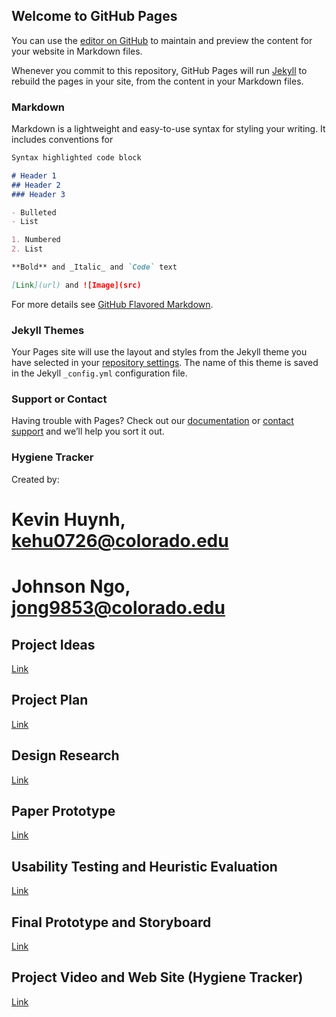 ## Welcome to GitHub Pages

You can use the [editor on GitHub](https://github.com/khuynh4/khuynh.github.io/edit/master/index.md) to maintain and preview the content for your website in Markdown files.

Whenever you commit to this repository, GitHub Pages will run [Jekyll](https://jekyllrb.com/) to rebuild the pages in your site, from the content in your Markdown files.

### Markdown

Markdown is a lightweight and easy-to-use syntax for styling your writing. It includes conventions for

```markdown
Syntax highlighted code block

# Header 1
## Header 2
### Header 3

- Bulleted
- List

1. Numbered
2. List

**Bold** and _Italic_ and `Code` text

[Link](url) and ![Image](src)
```

For more details see [GitHub Flavored Markdown](https://guides.github.com/features/mastering-markdown/).

### Jekyll Themes

Your Pages site will use the layout and styles from the Jekyll theme you have selected in your [repository settings](https://github.com/khuynh4/khuynh.github.io/settings). The name of this theme is saved in the Jekyll `_config.yml` configuration file.

### Support or Contact

Having trouble with Pages? Check out our [documentation](https://help.github.com/categories/github-pages-basics/) or [contact support](https://github.com/contact) and we’ll help you sort it out.

### **Hygiene Tracker**
Created by:
# Kevin Huynh, kehu0726@colorado.edu
# Johnson Ngo, jong9853@colorado.edu


## Project Ideas
[Link](https://johnsonngohci.files.wordpress.com/2018/12/HCI_Group1A_JNgo-2.pdf)

## Project Plan
[Link](https://johnsonngohci.files.wordpress.com/2018/12/HCI-Group-2-Project-Plan-3.pdf)

## Design Research
[Link](https://johnsonngohci.files.wordpress.com/2018/12/Group-3-Design-Research.pdf)

## Paper Prototype
[Link](https://johnsonngohci.files.wordpress.com/2018/12/Group4-Paper-Prototype-1.pdf)

## Usability Testing and Heuristic Evaluation
[Link](https://johnsonngohci.files.wordpress.com/2018/12/Group-5-Usability-Testing-Heuristic-Evaluation-1.pdf)

## Final Prototype and Storyboard
[Link](https://johnsonngohci.files.wordpress.com/2018/12/Group6_HCI_Final_Prototype-1.pdf)

## Project Video and Web Site (Hygiene Tracker)
[Link](https://drive.google.com/drive/u/1/folders/1BziW3fY68BMyGbWPVRrTGisFyUjXRcwD)


